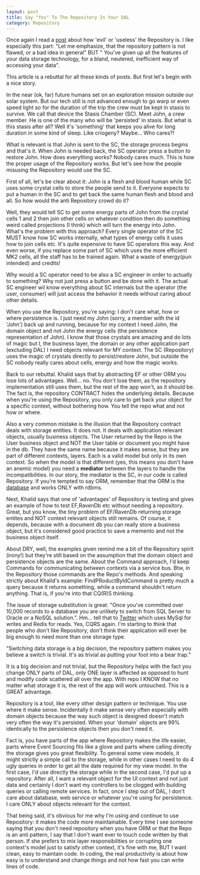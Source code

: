 ```yaml
---
layout: post
title: Say "Yes" To The Repository In Your DAL
category: Repository
---
```


Once again I read a [post](http://tech.pro/blog/1191/say-no-to-the-repository-pattern-in-your-dal?) about how 'evil' or 'useless' the Repository is. I like especially this part: "Let me emphasize, that the repository pattern is not flawed, or a bad idea in general" BUT " You've given up all the features of your data storage technology, for a bland, neutered, inefficient way of accessing your data".

 This article is a rebuttal for all these kinds of posts. But first let's begin with a nice story.

 In the near (ok, far) future humans set on an exploration mission outside our solar system. But our tech still is not advanced enough to go warp or even speed light so for the duration of the trip the crew must be kept in stasis to survive. We call that device the Stasis Chamber (SC). Meet John, a crew member. He is one of the many who will be 'persisted' in stasis. But what is this stasis after all? Well it's 'something' that keeps you alive for long duration in some kind of sleep. Like criogeny? Maybe... Who cares?!

 What is relevant is that John is sent to the SC, the storage process begins and that's it. When John is needed back, the SC operator press a button to restore John. How does everything works? Nobody cares much. This is how the proper usage of the Repository works. But let's see how the people misusing the Repository would use the SC.

 First of all, let's be clear about it: John is a flesh and blood human while SC uses some crystal cells to store the people send to it. Everyone expects to put a human in the SC and to get back the same human flesh and blood and all. So how would the anti Repository crowd do it?

 Well, they would tell SC to get some energy parts of John from the crystal cells 1 and 2 then join other cells on whatever condition then do something weird called projections (I think) which will turn the energy into John. What's the problem with this approach? Every single operator of the SC MUST know how SC works internally, what types of energy cells it uses how to join cells etc. It's quite expensive to have SC operators this way. And even worse, if you replace some part of SC which uses the more efficient MK2 cells, all the staff has to be trained again. What a waste of energy(pun intended) and credits!

 Why would a SC operator need to be also a SC engineer in order to actually to something? Why not just press a button and be done with it. The actual SC engineer wil know everything about SC internals but the operator (the user, consumer) will just access the behavior it needs without caring about other details.

 When you use the Repository, you're saying: I don't care what, how or where persistence is. I just need my John (sorry, a member with the id 'John') back up and running, because for my context I need John, the domain object and not John the energy cells (the persistence representation of John). I know that those crystals are amazing and do lots of magic but I, the business layer, the domain or any other application part (excluding DAL) I need objects relevant for MY context. The SC (Repository) uses the magic of crystals directly to persist/restore John, but outside the SC nobody really cares about cells, energy and how the magic works.

 Back to our rebuttal. Khalid says that by abstracting EF or other ORM you lose lots of advantages. Well... no. You don't lose them, as the repository implementation still uses them, but the rest of the app won't, as it should be. The fact is, the repository CONTRACT hides the underlying details. Because when you're using the Repository, you only care to get back your object for a specific context, without bothering how. You tell the repo what and not how or where.

 Also a very common mistake is the illusion that the Repository contract deals with storage entities. It does not. It deals with application relevant objects, usually business objects. The User returned by the Repo is the User business object and NOT the User table or document you might have in the db. They have the same name because it makes sense, but they are part of different contexts, layers. Each is a valid model but only in its own context. So when the model is that different (yes, this means you don't have an anemic model) you need a **mediator** between the layers to handle the incompatibilities. In our story, the mediator is the SC, in our code is called Repository. If you're tempted to say ORM, remember that the ORM is the [database](http://www.sapiensworks.com/blog/post/2013/05/15/You-Might-Be-Misusing-The-ORM.aspx) and works ONLY with rdbms.

 Next, Khalid says that one of 'advantages' of Repository is testing and gives an example of how to test EF,RavenDb etc without needing a repository. Great, but you know, the tiny problem of EF/RavenDb returning storage entites and NOT context relevant objects still remains. Of course, it depends, because with a document db you can really store a business object, but it's considered good practice to save a memento and not the business object itself.

 About DRY, well, the examples given remind me a bit of the Repository spirit (irony!) but they're still based on the assumption that the domain object and persistence objects are the same. About the Command approach, I'd keep Commands for communicating between contexts via a service bus. Btw, in the Repository those commands are the Repo's methods. And speaking strictly about Khalid's example: FindPRoductByIdCommand is pretty much a query because it returns something, while a command shouldn't return anything. That is, if you're into that CQ(R)S thinking.

 The issue of storage substitution is great: "Once you've committed over 10,000 records to a database you are unlikely to switch from SQL Server to Oracle or a NoSQL solution.". Hm... tell that to [Twitter](http://www.infoq.com/presentations/Real-Time-Delivery-Twitter) which uses MySql for writes and Redis for reads. Yes, CQRS again. I'm starting to think that people who don't like Repository, don't think their application will ever be big enough to need more than one storage type.

 "Switching data storage is a big decision, the repository pattern makes you believe a switch is trivial. It's as trivial as putting your foot into a bear trap."

 It is a big decision and not trivial, but the Repository helps with the fact you change ONLY parts of DAL, only ONE layer is affected as opposed to hunt and modify code scattered all over the app. With repo I KNOW that no matter what storage it is, the rest of the app will work untouched. This is a GREAT advantage.

 Repository is a tool, like every other design pattern or technique. You use where it make sense. Incidentally it make sense very often especially with domain objects because the way such object is designed doesn't match very often the way it's persisted. When your 'domain' objects are 99% identically to the persistence objects then you don't need it.

 Fact is, you have parts of the app where Repository makes the life easier, parts where Event Sourcing fits like a glove and parts where calling directly the storage gives you great flexibility. To general some view models, it might strictly a simple call to the storage, while in other cases I need to do 4 ugly queries in order to get all the date required for my view model. In the first case, I'd use directly the storage while in the second case, I'd put up a repository. After all, I want a relevant object for the UI context and not just data and certainly I don't want my controllers to be clogged with building queries or calling remote services. In fact, once I step out of DAL, I don't care about database, web service or whatever you're using for persistence. I care ONLY about objects relevant for the context.

 That being said, it's obvious for me why I'm using and continue to use Repository: it makes the code more maintainable. Every time I see someone  saying that you don't need repository when you have ORM or that the Repo is an anti pattern, I say that I don't want ever to touch code written by that person. If she prefers to mix layer responsibilities or corrupting one context's model just to satisfy other context, it's fine with me, BUT I want clean, easy to maintain code. In coding, the real productivity is about how easy is to understand and change things and not how fast you can write lines of code.


